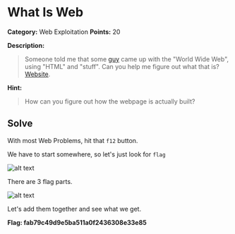 # What Is Web
**Category:** Web Exploitation **Points:** 20

**Description:**
>Someone told me that some [guy](https://en.wikipedia.org/wiki/Tim_Berners-Lee) came up with the "World Wide Web", using "HTML" and "stuff". Can you help me figure out what that is? [Website](http://shell2017.picoctf.com:52334/).

**Hint:**
>How can you figure out how the webpage is actually built?

## Solve
With most Web Problems, hit that `f12` button.

We have to start somewhere, so let's just look for `flag` 

![alt text](https://github.com/dumblole/CTF-Writeups/blob/master/picoCTF-2017/images/what%20is%20web.PNG)

There are 3 flag parts.

![alt text](https://github.com/dumblole/CTF-Writeups/blob/master/picoCTF-2017/images/what%20is%20web2.PNG)

Let's add them together and see what we get.

**Flag: fab79c49d9e5ba511a0f2436308e33e85**

